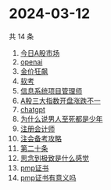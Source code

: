 # 2024-03-12

共 14 条

<!-- BEGIN -->
<!-- 最后更新时间 Tue Mar 12 2024 14:09:52 GMT+0800 (China Standard Time) -->

1. [今日A股市场](https://www.zhihu.com/search?q=%E4%BB%8A%E6%97%A5A%E8%82%A1%E5%B8%82%E5%9C%BA)
1. [openai](https://www.zhihu.com/search?q=openai)
1. [金价狂飙](https://www.zhihu.com/search?q=%E9%87%91%E4%BB%B7%E7%8B%82%E9%A3%99)
1. [软考](https://www.zhihu.com/search?q=%E8%BD%AF%E8%80%83)
1. [信息系统项目管理师](https://www.zhihu.com/search?q=%E4%BF%A1%E6%81%AF%E7%B3%BB%E7%BB%9F%E9%A1%B9%E7%9B%AE%E7%AE%A1%E7%90%86%E5%B8%88)
1. [A股三大指数开盘涨跌不一](https://www.zhihu.com/search?q=A%E8%82%A1%E4%B8%89%E5%A4%A7%E6%8C%87%E6%95%B0%E5%BC%80%E7%9B%98%E6%B6%A8%E8%B7%8C%E4%B8%8D%E4%B8%80)
1. [chatgpt](https://www.zhihu.com/search?q=chatgpt)
1. [为什么说男人至死都是少年](https://www.zhihu.com/search?q=%E4%B8%BA%E4%BB%80%E4%B9%88%E8%AF%B4%E7%94%B7%E4%BA%BA%E8%87%B3%E6%AD%BB%E9%83%BD%E6%98%AF%E5%B0%91%E5%B9%B4)
1. [注册会计师](https://www.zhihu.com/search?q=%E6%B3%A8%E5%86%8C%E4%BC%9A%E8%AE%A1%E5%B8%88)
1. [注会备考攻略](https://www.zhihu.com/search?q=%E6%B3%A8%E4%BC%9A%E5%A4%87%E8%80%83%E6%94%BB%E7%95%A5)
1. [第二十条](https://www.zhihu.com/search?q=%E7%AC%AC%E4%BA%8C%E5%8D%81%E6%9D%A1)
1. [思念到极致是什么感觉](https://www.zhihu.com/search?q=%E6%80%9D%E5%BF%B5%E5%88%B0%E6%9E%81%E8%87%B4%E6%98%AF%E4%BB%80%E4%B9%88%E6%84%9F%E8%A7%89)
1. [pmp证书](https://www.zhihu.com/search?q=pmp%E8%AF%81%E4%B9%A6)
1. [pmp证书有意义吗](https://www.zhihu.com/search?q=pmp%E8%AF%81%E4%B9%A6%E6%9C%89%E6%84%8F%E4%B9%89%E5%90%97)

<!-- END -->
